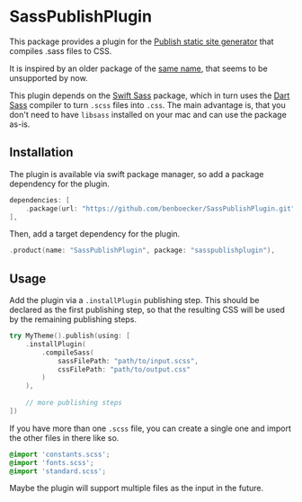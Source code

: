 # SassPublishPlugin

This package provides a plugin for the [Publish static site generator](https://github.com/JohnSundell/Publish) that compiles .sass files to CSS.

It is inspired by an older package of the [same name](https://github.com/Hejki/SassPublishPlugin), that seems to be unsupported by now.

This plugin depends on the [Swift Sass](https://github.com/johnfairh/swift-sass.git) package, which in turn uses the [Dart Sass](https://sass-lang.com/dart-sass) compiler to turn `.scss` files into `.css`. The main advantage is, that you don't need to have `libsass` installed on your mac and can use the package as-is.

## Installation

The plugin is available via swift package manager, so add a package dependency for the plugin.

```swift
dependencies: [
	.package(url: "https://github.com/benboecker/SassPublishPlugin.git", from: "1.0.0"),
],
```

Then, add a target dependency for the plugin.

```swift
.product(name: "SassPublishPlugin", package: "sasspublishplugin"),
```

## Usage

Add the plugin via a `.installPlugin` publishing step. This should be declared as the first publishing step, so that the resulting CSS will be used by the remaining publishing steps.

```swift
try MyTheme().publish(using: [
	.installPlugin(
		.compileSass(
			sassFilePath: "path/to/input.scss",
			cssFilePath: "path/to/output.css"
		)
	),
	
	// more publishing steps
])
```

If you have more than one `.scss` file, you can create a single one and import the other files in there like so.

```scss
@import 'constants.scss';
@import 'fonts.scss';
@import 'standard.scss';
```

Maybe the plugin will support multiple files as the input in the future.
